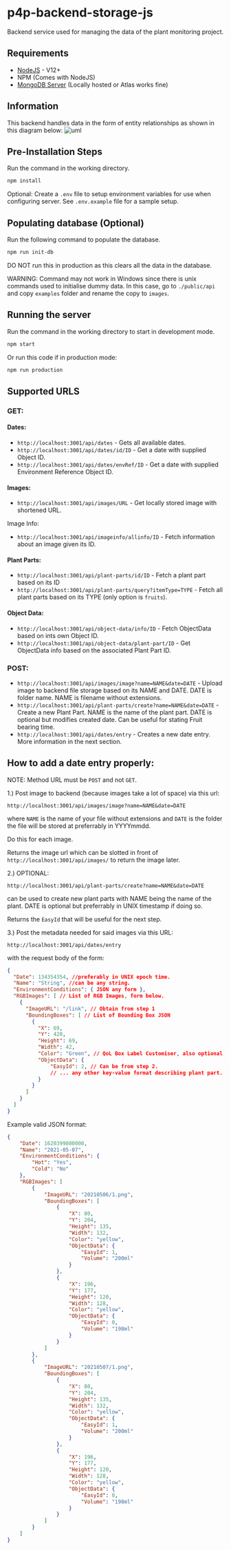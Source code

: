 # p4p-backend-storage-js
Backend service used for managing the data of the plant monitoring project.

## Requirements
* [NodeJS](https://nodejs.org/en/download/) - V12+
* NPM (Comes with NodeJS)
* [MongoDB Server](https://www.mongodb.com/try/download/community) (Locally hosted or Atlas works fine)

## Information
This backend handles data in the form of entity relationships as shown in this diagram below:
![uml](./docs/entity-relationship-diagram.png)

## Pre-Installation Steps
Run the command in the working directory.
```bash
npm install
```

Optional: Create a `.env` file to setup environment variables for use when configuring server. See `.env.example` file for a sample setup.

## Populating database (Optional)
Run the following command to populate the database.
```bash
npm run init-db
```
DO NOT run this in production as this clears all the data in the database.

WARNING: Command may not work in Windows since there is unix commands used to initialise dummy data. In this case, go to `./public/api` and copy `examples` folder and rename the copy to `images`.

## Running the server
Run the command in the working directory to start in development mode.
```bash
npm start
```

Or run this code if in production mode:
```bash
npm run production
```

## Supported URLS
### GET:

#### Dates: 
* `http://localhost:3001/api/dates` - Gets all available dates.
* `http://localhost:3001/api/dates/id/ID` - Get a date with supplied Object ID.
* `http://localhost:3001/api/dates/envRef/ID` - Get a date with supplied Environment Reference Object ID.

#### Images: 
* `http://localhost:3001/api/images/URL` - Get locally stored image with shortened URL.

Image Info:
* `http://localhost:3001/api/imageinfo/allinfo/ID` - Fetch information about an image given its ID.

#### Plant Parts:
* `http://localhost:3001/api/plant-parts/id/ID` - Fetch a plant part based on its ID
* `http://localhost:3001/api/plant-parts/query?itemType=TYPE` - Fetch all plant parts based on its TYPE (only option is `fruits`).

#### Object Data:
* `http://localhost:3001/api/object-data/info/ID` - Fetch ObjectData based on ints own Object ID.
* `http://localhost:3001/api/object-data/plant-part/ID` - Get ObjectData info based on the associated Plant Part ID.

### POST:


* `http://localhost:3001/api/images/image?name=NAME&date=DATE` - Upload image to backend file storage based on its NAME and DATE. DATE is folder name. NAME is filename without extensions.
* `http://localhost:3001/api/plant-parts/create?name=NAME&date=DATE` - Create a new Plant Part. NAME is the name of the plant part. DATE is optional but modifies created date. Can be useful for stating Fruit bearing time.
* `http://localhost:3001/api/dates/entry` - Creates a new date entry. More information in the next section.

## How to add a date entry properly:
NOTE: Method URL must be `POST` and not `GET`.

1.) Post image to backend (because images take a lot of space) via this url:
```http
http://localhost:3001/api/images/image?name=NAME&date=DATE
```
where `NAME` is the name of your file without extensions and `DATE` is the folder the file will be stored at preferrably in YYYYmmdd.

Do this for each image.

Returns the image url which can be slotted in front of `http://localhost:3001/api/images/` to return the image later.

2.) OPTIONAL: 
```http
http://localhost:3001/api/plant-parts/create?name=NAME&date=DATE
``` 
can be used to create new plant parts with NAME being the name of the plant. DATE is optional but preferrably in UNIX timestamp if doing so.

Returns the `EasyId` that will be useful for the next step.

3.) Post the metadata needed for said images via this URL:
```http
http://localhost:3001/api/dates/entry
```
with the request body of the form:
```json
{
  "Date": 134354354, //preferably in UNIX epoch time.
  "Name": "String", //can be any string.
  "EnvironmentConditions": { JSON any form },
  "RGBImages": [ // List of RGB Images, form below.
    {
      "ImageURL": "/link", // Obtain from step 1
      "BoundingBoxes": [ // List of Bounding Box JSON
        {
          "X": 69,
          "Y": 420,
          "Height": 69,
          "Width": 42,
          "Color": "Green", // QoL Box Label Customiser, also optional, default is “black”.
          "ObjectData": {
              "EasyId": 2, // Can be from step 2.
              // ... any other key-value format describing plant part.
          }
        }
      ]
    }
  ]
}

```

Example valid JSON format:
```json
{
    "Date": 1620399800000,
    "Name": "2021-05-07",
    "EnvironmentConditions": {
        "Hot": "Yes",
        "Cold": "No"
    },
    "RGBImages": [
        {
            "ImageURL": "20210506/1.png",
            "BoundingBoxes": [
                {
                    "X": 80,
                    "Y": 204,
                    "Height": 135,
                    "Width": 132,
                    "Color": "yellow",
                    "ObjectData": {
                        "EasyId": 1,
                        "Volume": "200ml"
                    }
                },
                {
                    "X": 196,
                    "Y": 177,
                    "Height": 120,
                    "Width": 128,
                    "Color": "yellow",
                    "ObjectData": {
                        "EasyId": 0,
                        "Volume": "198ml"
                    }
                }
            ]
        },
        {
            "ImageURL": "20210507/1.png",
            "BoundingBoxes": [
                {
                    "X": 80,
                    "Y": 204,
                    "Height": 135,
                    "Width": 132,
                    "Color": "yellow",
                    "ObjectData": {
                        "EasyId": 1,
                        "Volume": "200ml"
                    }
                },
                {
                    "X": 196,
                    "Y": 177,
                    "Height": 120,
                    "Width": 128,
                    "Color": "yellow",
                    "ObjectData": {
                        "EasyId": 0,
                        "Volume": "198ml"
                    }
                }
            ]
        }
    ]
}
```

